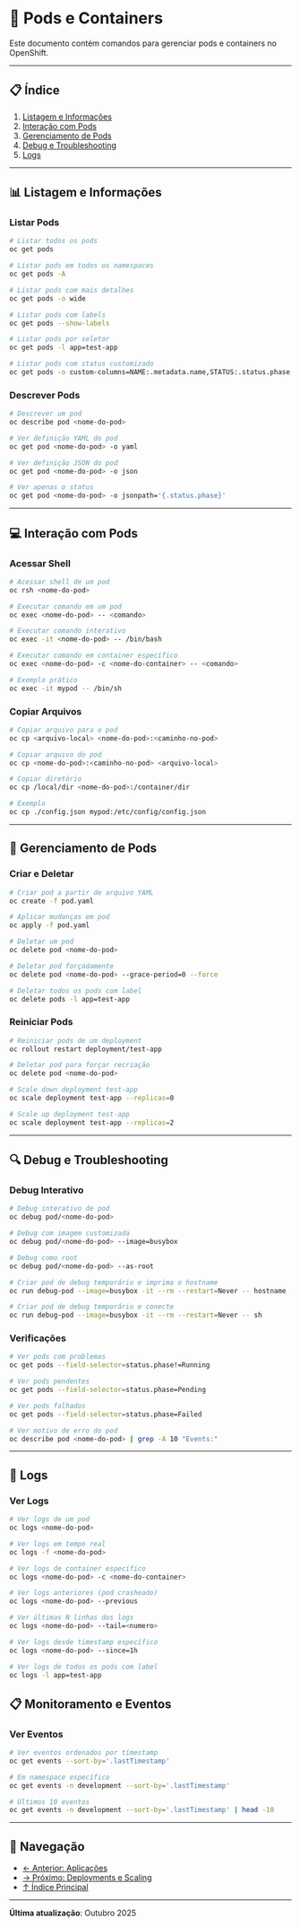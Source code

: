 # 🐳 Pods e Containers

Este documento contém comandos para gerenciar pods e containers no OpenShift.

---

## 📋 Índice

1. [Listagem e Informações](#listagem-e-informações)
2. [Interação com Pods](#interação-com-pods)
3. [Gerenciamento de Pods](#gerenciamento-de-pods)
4. [Debug e Troubleshooting](#debug-e-troubleshooting)
5. [Logs](#logs)

---

## 📊 Listagem e Informações

### Listar Pods
```bash
# Listar todos os pods
oc get pods
```

```bash
# Listar pods em todos os namespaces
oc get pods -A
```

```bash
# Listar pods com mais detalhes
oc get pods -o wide
```

```bash
# Listar pods com labels
oc get pods --show-labels
```

```bash
# Listar pods por seletor
oc get pods -l app=test-app
```

```bash
# Listar pods com status customizado
oc get pods -o custom-columns=NAME:.metadata.name,STATUS:.status.phase,IP:.status.podIP
```

### Descrever Pods
```bash ignore-test
# Descrever um pod
oc describe pod <nome-do-pod>
```

```bash ignore-test
# Ver definição YAML do pod
oc get pod <nome-do-pod> -o yaml
```

```bash ignore-test
# Ver definição JSON do pod
oc get pod <nome-do-pod> -o json
```

```bash ignore-test
# Ver apenas o status
oc get pod <nome-do-pod> -o jsonpath='{.status.phase}'
```

---

## 💻 Interação com Pods

### Acessar Shell
```bash ignore-test
# Acessar shell de um pod
oc rsh <nome-do-pod>
```

```bash ignore-test
# Executar comando em um pod
oc exec <nome-do-pod> -- <comando>
```

```bash ignore-test
# Executar comando interativo
oc exec -it <nome-do-pod> -- /bin/bash
```

```bash ignore-test
# Executar comando em container específico
oc exec <nome-do-pod> -c <nome-do-container> -- <comando>
```

```bash ignore-test
# Exemplo prático
oc exec -it mypod -- /bin/sh
```

### Copiar Arquivos
```bash ignore-test
# Copiar arquivo para o pod
oc cp <arquivo-local> <nome-do-pod>:<caminho-no-pod>
```

```bash ignore-test
# Copiar arquivo do pod
oc cp <nome-do-pod>:<caminho-no-pod> <arquivo-local>
```

```bash ignore-test
# Copiar diretório
oc cp /local/dir <nome-do-pod>:/container/dir
```

```bash ignore-test
# Exemplo
oc cp ./config.json mypod:/etc/config/config.json
```

---

## 🔧 Gerenciamento de Pods

### Criar e Deletar
```bash ignore-test
# Criar pod a partir de arquivo YAML
oc create -f pod.yaml
```

```bash ignore-test
# Aplicar mudanças em pod
oc apply -f pod.yaml
```

```bash ignore-test
# Deletar um pod
oc delete pod <nome-do-pod>
```

```bash ignore-test
# Deletar pod forçadamente
oc delete pod <nome-do-pod> --grace-period=0 --force
```

```bash
# Deletar todos os pods com label
oc delete pods -l app=test-app
```

### Reiniciar Pods
```bash
# Reiniciar pods de um deployment
oc rollout restart deployment/test-app
```

```bash ignore-test
# Deletar pod para forçar recriação
oc delete pod <nome-do-pod>
```

```bash
# Scale down deployment test-app
oc scale deployment test-app --replicas=0
```
```bash
# Scale up deployment test-app
oc scale deployment test-app --replicas=2
```
---

## 🔍 Debug e Troubleshooting

### Debug Interativo
```bash ignore-test
# Debug interativo de pod
oc debug pod/<nome-do-pod>
```

```bash ignore-test
# Debug com imagem customizada
oc debug pod/<nome-do-pod> --image=busybox
```

```bash ignore-test
# Debug como root
oc debug pod/<nome-do-pod> --as-root
```

```bash
# Criar pod de debug temporário e imprima o hostname
oc run debug-pod --image=busybox -it --rm --restart=Never -- hostname
```

```bash ignore-test
# Criar pod de debug temporário e conecte
oc run debug-pod --image=busybox -it --rm --restart=Never -- sh
```

### Verificações
```bash
# Ver pods com problemas
oc get pods --field-selector=status.phase!=Running
```

```bash
# Ver pods pendentes
oc get pods --field-selector=status.phase=Pending
```

```bash
# Ver pods falhados
oc get pods --field-selector=status.phase=Failed
```

```bash ignore-test
# Ver motivo de erro do pod
oc describe pod <nome-do-pod> | grep -A 10 "Events:"
```

---

## 📝 Logs

### Ver Logs
```bash ignore-test
# Ver logs de um pod
oc logs <nome-do-pod>
```

```bash ignore-test
# Ver logs em tempo real
oc logs -f <nome-do-pod>
```

```bash ignore-test
# Ver logs de container específico
oc logs <nome-do-pod> -c <nome-do-container>
```

```bash ignore-test
# Ver logs anteriores (pod crasheado)
oc logs <nome-do-pod> --previous
```

```bash ignore-test
# Ver últimas N linhas dos logs
oc logs <nome-do-pod> --tail=<numero>
```

```bash ignore-test
# Ver logs desde timestamp específico
oc logs <nome-do-pod> --since=1h
```

```bash
# Ver logs de todos os pods com label
oc logs -l app=test-app
```

## 📋 Monitoramento e Eventos

### Ver Eventos
```bash
# Ver eventos ordenados por timestamp
oc get events --sort-by='.lastTimestamp'
```

```bash
# Em namespace específico
oc get events -n development --sort-by='.lastTimestamp'
```

```bash
# Últimos 10 eventos
oc get events -n development --sort-by='.lastTimestamp' | head -10
```

---

## 📖 Navegação

- [← Anterior: Aplicações](03-aplicacoes.md)
- [→ Próximo: Deployments e Scaling](05-deployments-scaling.md)
- [↑ Índice Principal](README.md)

---

**Última atualização**: Outubro 2025
